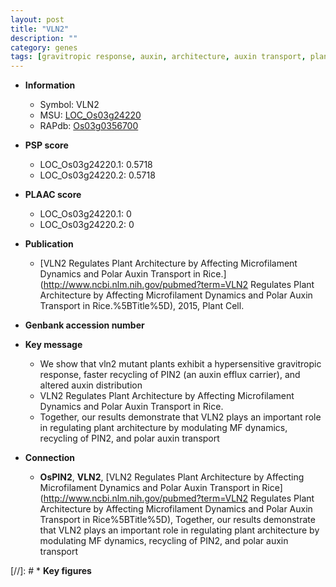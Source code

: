 ```yaml
---
layout: post
title: "VLN2"
description: ""
category: genes
tags: [gravitropic response, auxin, architecture, auxin transport, plant architecture]
---
```


* **Information**  
    + Symbol: VLN2  
    + MSU: [LOC_Os03g24220](http://rice.plantbiology.msu.edu/cgi-bin/ORF_infopage.cgi?orf=LOC_Os03g24220)  
    + RAPdb: [Os03g0356700](http://rapdb.dna.affrc.go.jp/viewer/gbrowse_details/irgsp1?name=Os03g0356700)  

* **PSP score**  
    + LOC_Os03g24220.1: 0.5718 
    + LOC_Os03g24220.2: 0.5718 

* **PLAAC score**  
    + LOC_Os03g24220.1: 0 
    + LOC_Os03g24220.2: 0 

* **Publication**  
    + [VLN2 Regulates Plant Architecture by Affecting Microfilament Dynamics and Polar Auxin Transport in Rice.](http://www.ncbi.nlm.nih.gov/pubmed?term=VLN2 Regulates Plant Architecture by Affecting Microfilament Dynamics and Polar Auxin Transport in Rice.%5BTitle%5D), 2015, Plant Cell.

* **Genbank accession number**  

* **Key message**  
    + We show that vln2 mutant plants exhibit a hypersensitive gravitropic response, faster recycling of PIN2 (an auxin efflux carrier), and altered auxin distribution
    + VLN2 Regulates Plant Architecture by Affecting Microfilament Dynamics and Polar Auxin Transport in Rice.
    + Together, our results demonstrate that VLN2 plays an important role in regulating plant architecture by modulating MF dynamics, recycling of PIN2, and polar auxin transport

* **Connection**  
    + __OsPIN2__, __VLN2__, [VLN2 Regulates Plant Architecture by Affecting Microfilament Dynamics and Polar Auxin Transport in Rice](http://www.ncbi.nlm.nih.gov/pubmed?term=VLN2 Regulates Plant Architecture by Affecting Microfilament Dynamics and Polar Auxin Transport in Rice%5BTitle%5D), Together, our results demonstrate that VLN2 plays an important role in regulating plant architecture by modulating MF dynamics, recycling of PIN2, and polar auxin transport

[//]: # * **Key figures**  


